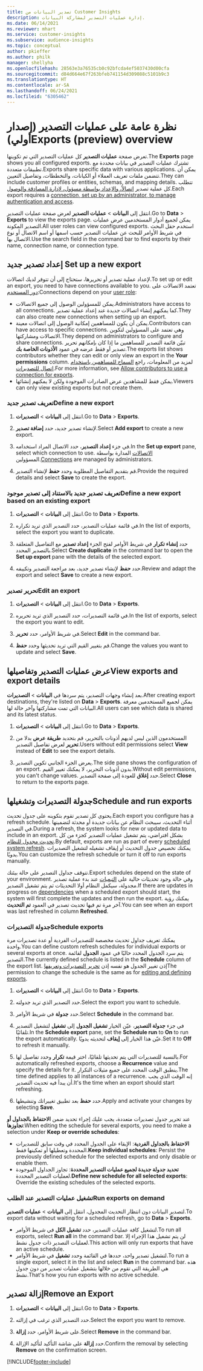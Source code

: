 ```yaml
---
title: تصدير البيانات من Customer Insights
description: إدارة عمليات التصدير لمشاركة البيانات.
ms.date: 06/14/2021
ms.reviewer: mhart
ms.service: customer-insights
ms.subservice: audience-insights
ms.topic: conceptual
author: pkieffer
ms.author: philk
manager: shellyha
ms.openlocfilehash: 28563e3a76535cb0c92bfcda4ef5037430d00cfa
ms.sourcegitcommit: d84d664e67f263bfeb741154d309088c5101b9c3
ms.translationtype: HT
ms.contentlocale: ar-SA
ms.lasthandoff: 06/24/2021
ms.locfileid: "6305462"
---
```

# <a name="exports-preview-overview"></a><span data-ttu-id="9b730-103">نظرة عامة على عمليات التصدير (إصدار أولي)</span><span class="sxs-lookup"><span data-stu-id="9b730-103">Exports (preview) overview</span></span>

<span data-ttu-id="9b730-104">تعرض صفحة **عمليات التصدير** كل عمليات التصدير التي تم تكوينها.</span><span class="sxs-lookup"><span data-stu-id="9b730-104">The **Exports** page shows you all configured exports.</span></span> <span data-ttu-id="9b730-105">تشترك عمليات التصدير في بيانات محددة مع تطبيقات متعددة.</span><span class="sxs-lookup"><span data-stu-id="9b730-105">Exports share specific data with various applications.</span></span> <span data-ttu-id="9b730-106">يمكن أن تتضمن ملفات تعريف العملاء أو الكيانات، والتخططات، وتفاصيل التعيين.</span><span class="sxs-lookup"><span data-stu-id="9b730-106">They can include customer profiles or entities, schemas, and mapping details.</span></span> <span data-ttu-id="9b730-107">تتطلب كل عملية تصدير [اتصالاً، والإعداد بواسطة مسؤول، لإدارة المصادقة والوصول](connections.md).</span><span class="sxs-lookup"><span data-stu-id="9b730-107">Each export requires a [connection, set up by an administrator, to manage authentication and access](connections.md).</span></span>

<span data-ttu-id="9b730-108">انتقل إلى **البيانات** > **عمليات التصدير** لعرض صفحة عمليات التصدير.</span><span class="sxs-lookup"><span data-stu-id="9b730-108">Go to **Data** > **Exports** to view the exports page.</span></span> <span data-ttu-id="9b730-109">يمكن لجميع أدوار المستخدمين عرض عمليات التصدير المكونة.</span><span class="sxs-lookup"><span data-stu-id="9b730-109">All user roles can view configured exports.</span></span> <span data-ttu-id="9b730-110">استخدم حقل البحث في شريط الأوامر للبحث عن عمليات التصدير حسب اسمها أو اسم الاتصال أو نوع الاتصال بها.</span><span class="sxs-lookup"><span data-stu-id="9b730-110">Use the search field in the command bar to find exports by their name, connection name, or connection type.</span></span>

## <a name="set-up-a-new-export"></a><span data-ttu-id="9b730-111">إعداد تصدير جديد </span><span class="sxs-lookup"><span data-stu-id="9b730-111">Set up a new export</span></span>

<span data-ttu-id="9b730-112">لإعداد عملية تصدير أو تحريرها، ستحتاج إلى أن تتوفر لديك اتصالات.</span><span class="sxs-lookup"><span data-stu-id="9b730-112">To set up or edit an export, you need to have connections available to you.</span></span> <span data-ttu-id="9b730-113">تعتمد الاتصالات على [دور المستخدم](permissions.md):</span><span class="sxs-lookup"><span data-stu-id="9b730-113">Connections depend on your [user role](permissions.md):</span></span>
- <span data-ttu-id="9b730-114">يمكن للمسؤولين الوصول إلى جميع الاتصالات.</span><span class="sxs-lookup"><span data-stu-id="9b730-114">Administrators have access to all connections.</span></span> <span data-ttu-id="9b730-115">كما يمكنهم إنشاء اتصالات جديدة عند إعداد عملية تصدير.</span><span class="sxs-lookup"><span data-stu-id="9b730-115">They can also create new connections when setting up an export.</span></span>
- <span data-ttu-id="9b730-116">يمكن أن يكون للمساهمين إمكانية الوصول إلى اتصالات معينة.</span><span class="sxs-lookup"><span data-stu-id="9b730-116">Contributors can have access to specific connections.</span></span> <span data-ttu-id="9b730-117">وهي تعتمد على المسؤولين لتكوين الاتصالات ومشاركتها.</span><span class="sxs-lookup"><span data-stu-id="9b730-117">They depend on administrators to configure and share connections.</span></span> <span data-ttu-id="9b730-118">تبيّن قائمة التصدير للمساهمين ما إذا كان بإمكانهم تحرير تصدير أو فقط عرضه في عمود **الأذونات الخاصة بك‬**.</span><span class="sxs-lookup"><span data-stu-id="9b730-118">The exports list shows contributors whether they can edit or only view an export in the **Your permissions** column.</span></span> <span data-ttu-id="9b730-119">لمزيد من المعلومات، راجع [السماح للمساهمين باستخدام اتصال للتصديرات](connections.md#allow-contributors-to-use-a-connection-for-exports).</span><span class="sxs-lookup"><span data-stu-id="9b730-119">For more information, see [Allow contributors to use a connection for exports](connections.md#allow-contributors-to-use-a-connection-for-exports).</span></span>
- <span data-ttu-id="9b730-120">يمكن فقط للمشاهدين عرض الصادرات الموجودة ولكن لا يمكنهم إنشائها.</span><span class="sxs-lookup"><span data-stu-id="9b730-120">Viewers can only view existing exports but not create them.</span></span>

### <a name="define-a-new-export"></a><span data-ttu-id="9b730-121">تعريف تصدير جديد</span><span class="sxs-lookup"><span data-stu-id="9b730-121">Define a new export</span></span>

1. <span data-ttu-id="9b730-122">انتقل إلى **البيانات** > **التصديرات**.</span><span class="sxs-lookup"><span data-stu-id="9b730-122">Go to **Data** > **Exports**.</span></span>

1. <span data-ttu-id="9b730-123">لإنشاء تصدير جديد، حدد **إضافة تصدير**.</span><span class="sxs-lookup"><span data-stu-id="9b730-123">Select **Add export** to create a new export.</span></span>

1. <span data-ttu-id="9b730-124">في جزء **إعداد التصدير**، حدد الاتصال المراد استخدامه.</span><span class="sxs-lookup"><span data-stu-id="9b730-124">In the **Set up export** pane, select which connection to use.</span></span> <span data-ttu-id="9b730-125">[الاتصالات](connections.md) المدارة بواسطة المسؤولين.</span><span class="sxs-lookup"><span data-stu-id="9b730-125">[Connections](connections.md) are managed by administrators.</span></span> 

1. <span data-ttu-id="9b730-126">قم بتقديم التفاصيل المطلوبة وحدد **حفظ** لإنشاء التصدير.</span><span class="sxs-lookup"><span data-stu-id="9b730-126">Provide the required details and select **Save** to create the export.</span></span>

### <a name="define-a-new-export-based-on-an-existing-export"></a><span data-ttu-id="9b730-127">تعريف تصدير جديد بالاستناد إلى تصدير موجود</span><span class="sxs-lookup"><span data-stu-id="9b730-127">Define a new export based on an existing export</span></span>

1. <span data-ttu-id="9b730-128">انتقل إلى **البيانات** > **التصديرات**.</span><span class="sxs-lookup"><span data-stu-id="9b730-128">Go to **Data** > **Exports**.</span></span>

1. <span data-ttu-id="9b730-129">في قائمة عمليات التصدير، حدد التصدير الذي تريد تكراره.</span><span class="sxs-lookup"><span data-stu-id="9b730-129">In the list of exports, select the export you want to duplicate.</span></span>

1. <span data-ttu-id="9b730-130">حدد **إنشاء تكرار** في شريط الأوامر لفتح الجزء **إعداد تصدير** مع التفاصيل المتعلقة بالتصدير المحدد.</span><span class="sxs-lookup"><span data-stu-id="9b730-130">Select **Create duplicate** in the command bar to open the **Set up export** pane with the details of the selected export.</span></span>

1. <span data-ttu-id="9b730-131">حدد **حفظ** لإنشاء تصدير جديد، بعد مراجعة التصدير وتكييفه.</span><span class="sxs-lookup"><span data-stu-id="9b730-131">Review and adapt the export and select **Save** to create a new export.</span></span>

### <a name="edit-an-export"></a><span data-ttu-id="9b730-132">تحرير تصدير</span><span class="sxs-lookup"><span data-stu-id="9b730-132">Edit an export</span></span>

1. <span data-ttu-id="9b730-133">انتقل إلى **البيانات** > **التصديرات**.</span><span class="sxs-lookup"><span data-stu-id="9b730-133">Go to **Data** > **Exports**.</span></span>

1. <span data-ttu-id="9b730-134">في قائمة التصديرات، حدد التصدير الذي تريد تحريره.</span><span class="sxs-lookup"><span data-stu-id="9b730-134">In the list of exports, select the export you want to edit.</span></span>

1. <span data-ttu-id="9b730-135">في شريط الأوامر، حدد **تحرير**.</span><span class="sxs-lookup"><span data-stu-id="9b730-135">Select **Edit** in the command bar.</span></span>

1. <span data-ttu-id="9b730-136">قم بتغيير القيم التي تريد تحديثها وحدد **حفظ**.</span><span class="sxs-lookup"><span data-stu-id="9b730-136">Change the values you want to update and select **Save**.</span></span>

## <a name="view-exports-and-export-details"></a><span data-ttu-id="9b730-137">عرض عمليات التصدير وتفاصيلها</span><span class="sxs-lookup"><span data-stu-id="9b730-137">View exports and export details</span></span>

<span data-ttu-id="9b730-138">بعد إنشاء وجهات التصدير، يتم سردها في **البيانات** > **التصديرات**.</span><span class="sxs-lookup"><span data-stu-id="9b730-138">After creating export destinations, they're listed on **Data** > **Exports**.</span></span> <span data-ttu-id="9b730-139">يمكن لجميع المستخدمين معرفة البيانات التي تمت مشاركتها وآخر حالة لها.</span><span class="sxs-lookup"><span data-stu-id="9b730-139">All users can see which data is shared and its latest status.</span></span>

1. <span data-ttu-id="9b730-140">انتقل إلى **البيانات** > **التصديرات**.</span><span class="sxs-lookup"><span data-stu-id="9b730-140">Go to **Data** > **Exports**.</span></span>

1. <span data-ttu-id="9b730-141">المستخدمون الذين ليس لديهم أذونات بالتحرير، قم بتحديد **طريقة عرض** بدلا من **تحرير** لعرض تفاصيل التصدير.</span><span class="sxs-lookup"><span data-stu-id="9b730-141">Users without edit permissions select **View** instead of **Edit** to see the export details.</span></span>

1. <span data-ttu-id="9b730-142">يعرض الجزء الجانبي تكوين التصدير.</span><span class="sxs-lookup"><span data-stu-id="9b730-142">The side pane shows the configuration of an export.</span></span> <span data-ttu-id="9b730-143">بدون أذونات التحرير، لا يمكنك تغيير القيم.</span><span class="sxs-lookup"><span data-stu-id="9b730-143">Without edit permissions, you can't change values.</span></span> <span data-ttu-id="9b730-144">حدد **إغلاق** للعودة إلى صفحة التصدير.</span><span class="sxs-lookup"><span data-stu-id="9b730-144">Select **Close** to return to the exports page.</span></span>

## <a name="schedule-and-run-exports"></a><span data-ttu-id="9b730-145">جدولة التصديرات وتشغيلها</span><span class="sxs-lookup"><span data-stu-id="9b730-145">Schedule and run exports</span></span>

<span data-ttu-id="9b730-146">يحتوي كل تصدير تقوم بتكوينه على جدول تحديث.</span><span class="sxs-lookup"><span data-stu-id="9b730-146">Each export you configure has a refresh schedule.</span></span> <span data-ttu-id="9b730-147">أثناء التحديث، سيبحث النظام عن بيانات جديدة أو محدثة لتضمينها في التصدير.</span><span class="sxs-lookup"><span data-stu-id="9b730-147">During a refresh, the system looks for new or updated data to include in an export.</span></span> <span data-ttu-id="9b730-148">بشكل افتراضي، يتم تشغيل عمليات التصدير كجزء من كل [تحديث مجدول للنظام](system.md#schedule-tab).</span><span class="sxs-lookup"><span data-stu-id="9b730-148">By default, exports are run as part of every [scheduled system refresh](system.md#schedule-tab).</span></span> <span data-ttu-id="9b730-149">يمكنك تخصيص جدول التحديث أو إيقاف تشغيله لتشغيل التصديرات يدويًا.</span><span class="sxs-lookup"><span data-stu-id="9b730-149">You can customize the refresh schedule or turn it off to run exports manually.</span></span>

<span data-ttu-id="9b730-150">تتوقف جداول التصدير على حالة بيئتك.</span><span class="sxs-lookup"><span data-stu-id="9b730-150">Export schedules depend on the state of your environment.</span></span> <span data-ttu-id="9b730-151">وفي حالة وجود تحديثات حالية على [التبعيات](system.md#refresh-policies) عند بدء عملية تصدير مجدولة، سيكمل النظام أولا التحديثات ثم يتم تشغيل التصدير.</span><span class="sxs-lookup"><span data-stu-id="9b730-151">If there are updates in progress on [dependencies](system.md#refresh-policies) when a scheduled export should start, the system will first complete the updates and then run the export.</span></span> <span data-ttu-id="9b730-152">يمكنك رؤية آخر مرة تم فيها تحديث تصدير في العمود **تم التحديث**.</span><span class="sxs-lookup"><span data-stu-id="9b730-152">You can see when an export was last refreshed in column **Refreshed**.</span></span>

### <a name="schedule-exports"></a><span data-ttu-id="9b730-153">جدولة التصديرات</span><span class="sxs-lookup"><span data-stu-id="9b730-153">Schedule exports</span></span>

<span data-ttu-id="9b730-154">يمكنك تعريف جداول تحديث مخصصة للتصديرات الفردية أو عدة تصديرات مرة واحدة.</span><span class="sxs-lookup"><span data-stu-id="9b730-154">You can define custom refresh schedules for individual exports or several exports at once.</span></span> <span data-ttu-id="9b730-155">يتم سرد الجدول المحدد حاليًا في عمود **الجدول** لقائمة التصدير.</span><span class="sxs-lookup"><span data-stu-id="9b730-155">The currently defined schedule is listed in the **Schedule** column of the export list.</span></span> <span data-ttu-id="9b730-156">إذن تغيير الجدول هو نفسه إذن [تحرير التصديرات وتعريفها](export-destinations.md#set-up-a-new-export)</span><span class="sxs-lookup"><span data-stu-id="9b730-156">The permission to change the schedule is the same as for [editing and defining exports](export-destinations.md#set-up-a-new-export).</span></span> 

1. <span data-ttu-id="9b730-157">انتقل إلى **البيانات** > **التصديرات**.</span><span class="sxs-lookup"><span data-stu-id="9b730-157">Go to **Data** > **Exports**.</span></span>

1. <span data-ttu-id="9b730-158">حدد التصدير الذي تريد جدولته.</span><span class="sxs-lookup"><span data-stu-id="9b730-158">Select the export you want to schedule.</span></span>

1. <span data-ttu-id="9b730-159">حدد **جدولة** في شريط الأوامر.</span><span class="sxs-lookup"><span data-stu-id="9b730-159">Select **Schedule** in the command bar.</span></span>

1. <span data-ttu-id="9b730-160">في جزء **جدولة التصدير**، عيّن الخيار **تشغيل الجدول** إلى **تشغيل** لتشغيل التصدير تلقائيًا.</span><span class="sxs-lookup"><span data-stu-id="9b730-160">In the **Schedule export** pane, set the **Schedule run** to **On** to run the export automatically.</span></span> <span data-ttu-id="9b730-161">عيّن هذا الخيار إلى **إيقاف** لتحديثه يدويًا.</span><span class="sxs-lookup"><span data-stu-id="9b730-161">Set it to **Off** to refresh it manually.</span></span>

1. <span data-ttu-id="9b730-162">بالنسبة للتصديرات التي يتم تحديثها تلقائيًا، اختر قيمة **تكرار** وحدد تفاصيل لها.</span><span class="sxs-lookup"><span data-stu-id="9b730-162">For automatically refreshed exports, choose a **Recurrence** value and specify the details for it.</span></span> <span data-ttu-id="9b730-163">ينطبق الوقت المحدد على جميع مثيلات التكرار.</span><span class="sxs-lookup"><span data-stu-id="9b730-163">The time defined applies to all instances of a recurrence.</span></span> <span data-ttu-id="9b730-164">إنه الوقت الذي يجب أن يبدأ فيه تحديث التصدير.</span><span class="sxs-lookup"><span data-stu-id="9b730-164">It's the time when an export should start refreshing.</span></span>

1. <span data-ttu-id="9b730-165">حدد **حفظ** بعد تطبيق تغييراتك وتنشيطها.</span><span class="sxs-lookup"><span data-stu-id="9b730-165">Apply and activate your changes by selecting **Save**.</span></span>

<span data-ttu-id="9b730-166">عند تحرير جدول تصديرات متعددة، يجب عليك إجراء تحديد ضمن **الاحتفاظ بالجداول أو تجاوزها‬**:</span><span class="sxs-lookup"><span data-stu-id="9b730-166">When editing the schedule for several exports, you need to make a selection under **Keep or override schedules**:</span></span>
- <span data-ttu-id="9b730-167">**الاحتفاظ بالجداول الفردية‬**: الإبقاء على الجدول المحدد في وقت سابق للتصديرات المحددة وتعطيلها أو تمكينها فقط.</span><span class="sxs-lookup"><span data-stu-id="9b730-167">**Keep individual schedules**: Persist the previously defined schedule for the selected exports and only disable or enable them.</span></span>
- <span data-ttu-id="9b730-168">**تحديد جدولة جديدة لجميع عمليات التصدير المحددة‬**: تجاوز الجداول الموجودة لعمليات التصدير المحددة.</span><span class="sxs-lookup"><span data-stu-id="9b730-168">**Define new schedule for all selected exports**: Override the existing schedules of the selected exports.</span></span>

### <a name="run-exports-on-demand"></a><span data-ttu-id="9b730-169">تشغيل عمليات التصدير عند الطلب</span><span class="sxs-lookup"><span data-stu-id="9b730-169">Run exports on demand</span></span>

<span data-ttu-id="9b730-170">لتصدير البيانات دون انتظار التحديث المجدول، انتقل إلى **البيانات** > **عمليات التصدير**.</span><span class="sxs-lookup"><span data-stu-id="9b730-170">To export data without waiting for a scheduled refresh, go to **Data** > **Exports**.</span></span>

- <span data-ttu-id="9b730-171">لتشغيل كافة عمليات التصدير، حدد **تشغيل الكل** في شريط الأوامر.</span><span class="sxs-lookup"><span data-stu-id="9b730-171">To run all exports, select **Run all** in the command bar.</span></span> <span data-ttu-id="9b730-172">لن يتم تشغيل هذا الإجراء إلا لعمليات التصدير ذات جدول نشط.</span><span class="sxs-lookup"><span data-stu-id="9b730-172">This action will only run exports that have an active schedule.</span></span>
- <span data-ttu-id="9b730-173">لتشغيل تصدير واحد، حددها في القائمة وحدد **تشغيل** في شريط الأوامر.</span><span class="sxs-lookup"><span data-stu-id="9b730-173">To run a single export, select it in the list and select **Run** in the command bar.</span></span> <span data-ttu-id="9b730-174">هذه هي الطريقة التي تقوم من خلالها بتشغيل عمليات تصدير من دون جدول نشط.</span><span class="sxs-lookup"><span data-stu-id="9b730-174">That's how you run exports with no active schedule.</span></span> 

## <a name="remove-an-export"></a><span data-ttu-id="9b730-175">إزالة تصدير</span><span class="sxs-lookup"><span data-stu-id="9b730-175">Remove an Export</span></span>

1. <span data-ttu-id="9b730-176">انتقل إلى **البيانات** > **التصديرات**.</span><span class="sxs-lookup"><span data-stu-id="9b730-176">Go to **Data** > **Exports**.</span></span>

1. <span data-ttu-id="9b730-177">حدد التصدير الذي ترغب في إزالته.</span><span class="sxs-lookup"><span data-stu-id="9b730-177">Select the export you want to remove.</span></span>

1. <span data-ttu-id="9b730-178">على شريط الأوامر، حدد **إزالة**.</span><span class="sxs-lookup"><span data-stu-id="9b730-178">Select **Remove** in the command bar.</span></span>

1. <span data-ttu-id="9b730-179">حدد **إزالة** على شاشة التأكيد لتأكيد الإزالة.</span><span class="sxs-lookup"><span data-stu-id="9b730-179">Confirm the removal by selecting **Remove** on the confirmation screen.</span></span>


[!INCLUDE[footer-include](../includes/footer-banner.md)]
